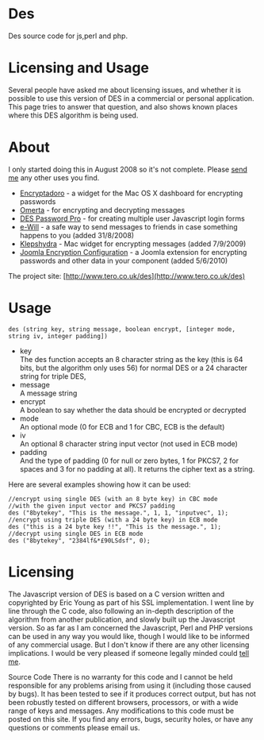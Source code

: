 
Des
===

Des source code for js,perl and php.


# Licensing and Usage

Several people have asked me about licensing issues, and whether it is possible to use this version of DES in a commercial or personal application. This page tries to answer that question, and also shows known places where this DES algorithm is being used.

# About 
I only started doing this in August 2008 so it's not complete. Please [send me](http://www.tero.co.uk/home/contact.php) any other uses you find.

- [Encryptadoro] - a widget for the Mac OS X dashboard for encrypting passwords
- [Omerta] - for encrypting and decrypting messages
- [DES Password Pro] - for creating multiple user Javascript login forms
- [e-Will] - a safe way to send messages to friends in case something happens to you (added 31/8/2008)
- [Klepshydra] - Mac widget for encrypting messages (added 7/9/2009)
- [Joomla Encryption Configuration] - a Joomla extension for encrypting passwords and other data in your component (added 5/6/2010)

The project site: [http://www.tero.co.uk/des](http://www.tero.co.uk/des)

[Encryptadoro]: http://www.apple.com/downloads/dashboard/networking_security/encryptadoro.html
[Omerta]: http://midsummernightsdream.de/omerta/index_e.html
[DES Password Pro]: http://www.rustyspigot.com/webmasters/DESPasswordPro/
[e-Will]: http://e-will.appspot.com/
[Klepshydra]: http://klepshydra.blogspot.com/
[Joomla Encryption Configuration]: http://www.ratmilwebsolutions.com/downloads/encryption-configuration.html


# Usage

	des (string key, string message, boolean encrypt, [integer mode, string iv, integer padding])

- key  
The des function accepts an 8 character string as the key (this is 64 bits, but the algorithm only uses 56) for normal DES or a 24 character string for triple DES, 
- message	
	A message string
- encrypt	
	A boolean to say whether the data should be encrypted or decrypted 
- mode	
	An optional mode (0 for ECB and 1 for CBC, ECB is the default)
- iv	
	An optional 8 character string input vector (not used in ECB mode)
- padding	
	And the type of padding (0 for null or zero bytes, 1 for PKCS7, 2 for spaces and 3 for no padding at all). 
It returns the cipher text as a string.

Here are several examples showing how it can be used:

    //encrypt using single DES (with an 8 byte key) in CBC mode
    //with the given input vector and PKCS7 padding
    des ("8bytekey", "This is the message.", 1, 1, "inputvec", 1);
    //encrypt using triple DES (with a 24 byte key) in ECB mode
    des ("this is a 24 byte key !!", "This is the message.", 1);
    //decrypt using single DES in ECB mode
    des ("8bytekey", "2384lf&*£90LSdsf", 0);

# Licensing
The Javascript version of DES is based on a C version written and copyrighted by Eric Young as part of his SSL implementation. I went line by line through the C code, also following an in-depth description of the algorithm from another publication, and slowly built up the Javascript version. So as far as I am concerned the Javascript, Perl and PHP versions can be used in any way you would like, though I would like to be informed of any commercial usage. But I don't know if there are any other licensing implications. I would be very pleased if someone legally minded could [tell me](http://www.tero.co.uk/home/contact.php).

Source Code
There is no warranty for this code and I cannot be held responsible for any problems arising from using it (including those caused by bugs). It has been tested to see if it produces correct output, but has not been robustly tested on different browsers, processors, or with a wide range of keys and messages. Any modifications to this code must be posted on this site. If you find any errors, bugs, security holes, or have any questions or comments please email us.
